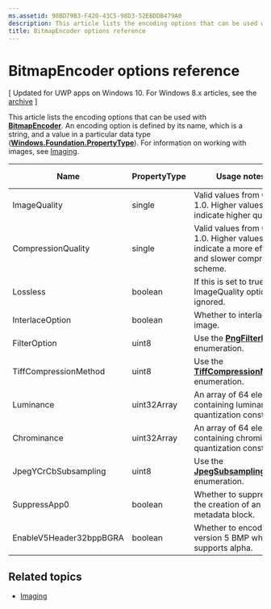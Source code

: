 ```yaml
---
ms.assetid: 98BD79B3-F420-43C5-98D3-52EBDDB479A0
description: This article lists the encoding options that can be used with BitmapEncoder.
title: BitmapEncoder options reference
---
```


# BitmapEncoder options reference

\[ Updated for UWP apps on Windows 10. For Windows 8.x articles, see the [archive](http://go.microsoft.com/fwlink/p/?linkid=619132) \]

This article lists the encoding options that can be used with [**BitmapEncoder**](https://msdn.microsoft.com/library/windows/apps/br226206). An encoding option is defined by its name, which is a string, and a value in a particular data type ([**Windows.Foundation.PropertyType**](https://msdn.microsoft.com/library/windows/apps/br225871)). For information on working with images, see [Imaging](imaging.md).

| Name                    | PropertyType | Usage notes                                                                                        | Valid formats |
|-------------------------|--------------|----------------------------------------------------------------------------------------------------|---------------|
| ImageQuality            | single       | Valid values from 0 to 1.0. Higher values indicate higher quality.                                 | JPEG, JPEG-XR |
| CompressionQuality      | single       | Valid values from 0 to 1.0. Higher values indicate a more efficient and slower compression scheme. | TIFF          |
| Lossless                | boolean      | If this is set to true, the ImageQuality option is ignored.                                        | JPEG-XR       |
| InterlaceOption         | boolean      | Whether to interlace the image.                                                                    | PNG           |
| FilterOption            | uint8        | Use the [**PngFilterMode**](https://msdn.microsoft.com/library/windows/apps/br226389) enumeration.                                | PNG           |
| TiffCompressionMethod   | uint8        | Use the [**TiffCompressionMode**](https://msdn.microsoft.com/library/windows/apps/br226399) enumeration.                    | TIFF          |
| Luminance               | uint32Array  | An array of 64 elements containing luminance quantization constants.                               | JPEG          |
| Chrominance             | uint32Array  | An array of 64 elements containing chrominance quantization constants.                             | JPEG          |
| JpegYCrCbSubsampling    | uint8        | Use the [**JpegSubsamplingMode**](https://msdn.microsoft.com/library/windows/apps/br226386) enumeration.                    | JPEG          |
| SuppressApp0            | boolean      | Whether to suppress the creation of an App0 metadata block.                                        | JPEG          |
| EnableV5Header32bppBGRA | boolean      | Whether to encode to a version 5 BMP which supports alpha.                                         | BMP           |

 

## Related topics

* [Imaging](imaging.md)
 

 




<!--HONumber=Mar16_HO1-->
